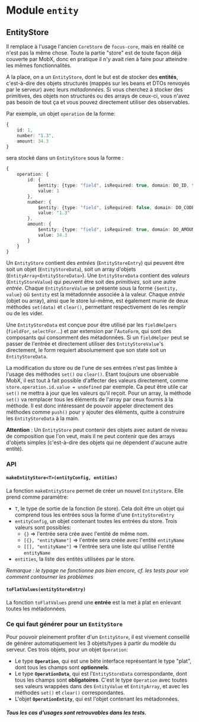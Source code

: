 # Module `entity`

## EntityStore
Il remplace à l'usage l'ancien `CoreStore` de `focus-core`, mais en réalité ce n'est pas la même chose. Toute la partie "store" est de toute façon déjà couverte par MobX, donc en pratique il n'y avait rien à faire pour atteindre les mêmes fonctionnalités.

A la place, on a un `EntityStore`, dont le but est de stocker des **entités**, c'est-à-dire des objets structurés (mappés sur les beans et DTOs renvoyés par le serveur) avec leurs *métadonnées*. Si vous cherchez à stocker des primitives, des objets non structurés ou des arrays de ceux-ci, vous n'avez pas besoin de tout ça et vous pouvez directement utiliser des observables.

Par exemple, un objet `operation` de la forme:

```ts
{
    id: 1,
    number: "1.3",
    amount: 34.3
}
```

sera stocké dans un `EntityStore` sous la forme :

```ts
{
    operation: {
        id: {
            $entity: {type: "field", isRequired: true, domain: DO_ID, translationKey: "operation.id"},
            value: 1
        },
        number: {
            $entity: {type: "field", isRequired: false, domain: DO_CODE, translationKey: "operation.number"},
            value: "1.3"
        },
        amount: {
            $entity: {type: "field", isRequired: true, domain: DO_AMOUNT, translationKey: "operation.amount"},
            value: 34.3
        }
    }
}
```

Un `EntityStore` contient des *entrées* (`EntityStoreEntry`) qui peuvent être soit un objet (`EntityStoreData`), soit un array d'objets (`EntityArray<EntityStoreData>`). Une `EntityStoreData` contient des *valeurs* (`EntityStoreValue`) qui peuvent être soit des *primitives*, soit une autre *entrée*. Chaque `EntityStoreValue` se présente sous la forme `{$entity, value}` où `$entity` est la métadonnée associée à la valeur. Chaque *entrée* (objet ou array), ainsi que le store lui-même, est également munie de deux méthodes `set(data)` et `clear()`, permettant respectivement de les remplir ou de les vider.

Une `EntityStoreData` est conçue pour être utilisé par les `fieldHelpers` (`fieldFor`, `selectFor`...) et par extension par l'`AutoForm`, qui sont des composants qui consomment des métadonnées. Si un `fieldHelper` peut se passer de l'entrée et directement utiliser des `EntityStoreValue`'s directement, le form requiert absolumement que son state soit un `EntityStoreData`.

La modification du store ou de l'une de ses entrées n'est pas limitée à l'usage des méthodes `set()` ou `clear()`. Etant toujours une observable MobX, il est tout à fait possible d'affecter des valeurs directement, comme `store.operation.id.value = undefined` par exemple. Ca peut être utile car `set()` ne mettra à jour que les valeurs qu'il reçoit. Pour un array, la méthode `set()` va remplacer tous les éléments de l'array par ceux fournis à la méthode. Il est donc intéressant de pouvoir appeler directement des méthodes comme `push()` pour y ajouter des éléments, quitte à construire les `EntityStoreData` à la main.

**Attention** : Un `EntityStore` peut contenir des objets avec autant de niveau de composition que l'on veut, mais il ne peut contenir que des arrays d'objets simples (c'est-à-dire des objets qui ne dépendent d'aucune autre entité).

### API
#### `makeEntityStore<T>(entityConfig, entities)`
La fonction `makeEntityStore` permet de créer un nouvel `EntityStore`. Elle prend comme paramètre:
- `T`, le type de sortie de la fonction (le store). Cela doit être un objet qui comprend tous les entrées sous la forme d'une `EntityStoreEntry`
- `entityConfig`, un objet contenant toutes les entrées du store. Trois valeurs sont possibles:
    - `{}` => l'entrée sera crée avec l'entité de même nom.
    - `[{}, "entityName"]` => l'entrée sera créée avec l'entité `entityName`
    - `[[], "entityName"]` => l'entrée sera une liste qui utilise l'entité `entityName`
- `entities`, la liste des entités utilisées par le store.

*Remarque : le typage ne fonctionne pas bien encore, cf. les tests pour voir comment contourner les problèmes*

#### `toFlatValues(entityStoreEntry)`
La fonction `toFlatValues` prend une **entrée** est la met à plat en enlevant toutes les métadonnées.

### Ce qui faut générer pour un `EntityStore`
Pour pouvoir pleinement profiter d'un `EntityStore`, il est vivement conseillé de générer automatiquement les 3 objets/types à partir du modèle du serveur. Ces trois objets, pour un objet `Operation`:
- Le type **`Operation`**, qui est une bête interface représentant le type "plat", dont tous les champs sont **optionnels**.
- Le type **`OperationData`**, qui est l'`EntityStoreData` correspondante, dont tous les champs sont **obligatoires**. C'est le type `Operation` avec toutes ses valeurs wrappées dans des `EntityValue` et `EntityArray`, et avec les méthodes `set()` et `clear()` correspondantes.
- L'objet **`OperationEntity`**, qui est l'objet contenant les métadonnées.

##### Tous les cas d'usages sont retrouvables dans les tests.